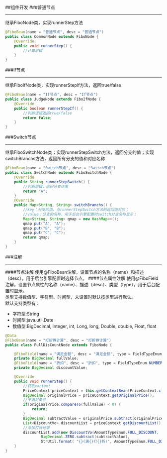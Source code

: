 ##组件开发
###普通节点
- - -
继承FiboNode类，实现runnerStep方法
```Java
@FiboBean(name = "普通节点", desc = "普通节点")
public class CommonNode extends FiboNode {
    @Override
    public void runnerStep() {
        //计算逻辑
    }
}
```
###If节点
- - -
继承FiboIfNode类，实现runnerStepIf方法，返回true/false
```Java
@FiboBean(name = "If节点", desc = "If节点")
public class JudgeNode extends FiboIfNode {
    @Override
    public boolean runnerStepIf() {
        //判断逻辑返回true/false
        return false;
    }
}
```
###Switch节点
- - -
继承FiboSwitchNode类；实现runnerStepSwitch方法，返回分支的值；实现switchBranchs方法，返回所有分支的值和对应名称
```Java
@FiboBean(name = "Switch节点", desc = "Switch节点")
public class SwitchNode extends FiboSwitchNode {
    @Override
    public String runnerStepSwitch() {
        //判断逻辑，返回分支结果
        return "A";
    }
    @Override
    public Map<String, String> switchBranchs() {
        //key：分支的值，与runnerStepSwitch方法的返回值对应；
        //value：分支的名称，用于后台引擎配置时switch分支名称显示；
        Map<String, String> qmap = new HashMap<>();
        qmap.put("A", "A");
        qmap.put("B", "B");
        qmap.put("C", "C");
        return qmap;
    }
}
```
###注解
- - -
####节点注解
使用@FiboBean注解，设置节点的名称（name）和描述（desc），用于后台引擎配置时选择节点。
####节点属性注解
使用@FiboField注解，设置节点属性的名称（name）、描述（desc）、类型（type），用于后台配置时显示。<br>
类型支持数值型、字符型、时间型，未设置时默认按类型进行默认。<br>
默认支持类型有：<br>
* 字符型:String
* 时间型:java.util.Date
* 数值型:BigDecimal, Integer, int, Long, long,
  Double, double, Float, float

```Java
@Data
@FiboBean(name = "打折券计算", desc = "打折券计算")
public class FullDisCountNode extends FiboNode {

    @FiboField(name = "满足金额", desc = "满足金额", type = FieldTypeEnum.NUMBER)
    private BigDecimal fullValue;
    @FiboField(name = "折扣", desc = "折扣", type = FieldTypeEnum.NUMBER)
    private BigDecimal discountValue;

    @Override
    public void runnerStep() {
        //获取context
        PriceContext priceContext = this.getContextBean(PriceContext.class);
        BigDecimal originalPrice = priceContext.getOriginalPrice();
        //不满足条件
        if(originalPrice.compareTo(fullValue) < 0) {
            return;
        }
        BigDecimal subtractValue = originalPrice.subtract(originalPrice.multiply(discountValue));
        List<DiscountVo> discountList = priceContext.getDiscountList();
        //添加打折记录
        discountList.add(new DiscountVo(AmountTypeEnum.FULL_DISCOUNT,
                BigDecimal.ZERO.subtract(subtractValue),
                StrUtil.format( "{}(满{}打{}折)", AmountTypeEnum.FULL_DISCOUNT.getName(), fullValue, discountValue.multiply(new BigDecimal(10)))));
    }
}
```